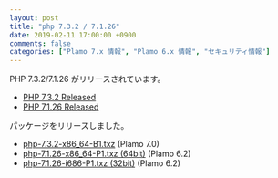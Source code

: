 ```yaml
---
layout: post
title: "php 7.3.2 / 7.1.26"
date: 2019-02-11 17:00:00 +0900
comments: false
categories: ["Plamo 7.x 情報", "Plamo 6.x 情報", "セキュリティ情報"]
---
```

PHP 7.3.2/7.1.26 がリリースされています。

* [PHP 7.3.2 Released](http://php.net/ChangeLog-7.php#7.3.2)
* [PHP 7.1.26 Released](http://php.net/ChangeLog-7.php#7.1.26)

パッケージをリリースしました。

* [php-7.3.2-x86_64-B1.txz](ftp://plamo.linet.gr.jp/pub/Plamo-7.x/x86_64/plamo/08_daemons/php-7.3.2-x86_64-B1.txz) (Plamo 7.0)
* [php-7.1.26-x86_64-P1.txz (64bit)](ftp://plamo.linet.gr.jp/pub/Plamo-6.x/x86_64/plamo/05_ext/network2.txz/php-7.1.26-x86_64-P1.txz) (Plamo 6.2)
* [php-7.1.26-i686-P1.txz (32bit)](ftp://plamo.linet.gr.jp/pub/Plamo-6.x/x86/plamo/05_ext/network2.txz/php-7.1.26-i686-P1.txz) (Plamo 6.2)

